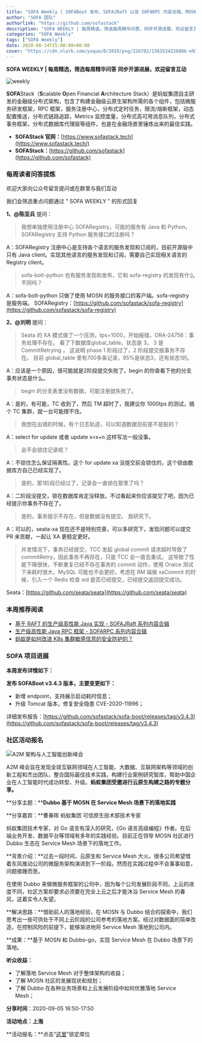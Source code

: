 ```yaml
---
title: "SOFA Weekly | SOFABoot 发布、SOFAJRaft 以及 SOFARPC 内容合辑、MOSN 活动报名"
author: "SOFA 团队"
authorlink: "https://github.com/sofastack"
description: "SOFA WEEKLY | 每周精选，筛选每周精华问答，同步开源进展，欢迎留言互动。"
categories: "SOFA Weekly"
tags: ["SOFA Weekly"]
date: 2020-08-14T15:00:00+08:00
cover: "https://cdn.nlark.com/yuque/0/2019/png/226702/1563524226806-e93607a3-1b77-4ca2-8c3c-0384ab966154.png"
---
```


**SOFA WEEKLY | 每周精选，筛选每周精华问答**
**同步开源进展，欢迎留言互动**

![weekly](https://cdn.nlark.com/yuque/0/2019/jpeg/226702/1562925824761-fc720f21-9622-437b-a783-0b0729eda119.jpeg)

**SOFA**Stack（**S**calable **O**pen Financial **A**rchitecture Stack）是蚂蚁集团自主研发的金融级分布式架构，包含了构建金融级云原生架构所需的各个组件，包括微服务研发框架，RPC 框架，服务注册中心，分布式定时任务，限流/熔断框架，动态配置推送，分布式链路追踪，Metrics 监控度量，分布式高可用消息队列，分布式事务框架，分布式数据库代理层等组件，也是在金融场景里锤炼出来的最佳实践。

- **SOFAStack 官网：**[https://www.sofastack.tech](https://www.sofastack.tech/)
- **SOFAStack：**[https://github.com/sofastack](https://github.com/sofastack)

### 每周读者问答提炼

欢迎大家向公众号留言提问或在群里与我们互动

我们会筛选重点问题通过 " SOFA WEEKLY " 的形式回复

**1、@陈亚兵** 提问：

> 我想单独使用注册中心 SOFARegistry，可能的服务有 Java 和 Python，SOFARegistry 支持 Python 服务接口的注册吗？

A：SOFARegistry 注册中心是支持各个语言的服务发现和订阅的，目前开源版中只有 Java client。实现其他语言的服务发现和订阅，需要自己实现相关语言的 Registry client。

> sofa-bolt-python 也有服务发现和发布，它和 sofa-registry 的发现有什么不同吗？

A：sofa-bolt-python 只做了使用 MOSN 的服务接口的客户端。sofa-registry 是服务端。
SOFARegistry：[https://github.com/sofastack/sofa-registry](https://github.com/sofastack/sofa-registry)

**2、@刘明** 提问：

> Seata 的 XA 模式做了一个压测，tps=1000，开始报错，ORA-24756：事务处理不存在。 看了下数据库global_table，状态是 3。 3 是 CommitRetrying ， 这说明 phase 1 阶段过了，2 阶段提交报事务不存在。 目前 global_table 里有700多条记录，95%是状态3，还有状态1的。

A：应该是一个原因，很可能就是2阶段提交失败了。begin 的你查看下他的分支事务状态是什么。

> begin 的分支表里没有数据，可能注册就失败了。

A：是的，有可能，TC 收到了，然后 TM 超时了，我建议你 1000tps 的测试，搞个 TC 集群，就一台可能撑不住。

> 我想在出错的时候，有个日志轨迹，可以知道数据目前是不是脏的？

A：select for update 或者 update x=x+n 这样写法一般没事。

> 会不会锁住记录呢？

A：不锁住怎么保证隔离性。这个 for update xa 没提交前会锁住的，这个锁由数据库方自己已经实现了。

> 是的，那1阶段已经过了，记录会一直锁在那里了吗？

A：二阶段没提交，锁在数据库肯定没释放。不过看起来你应该提交了吧，因为已经提示你事务不存在了。

> 是的，事务提示不存在，但是数据没有提交。 我研究下。

A：可以的，seata-xa 现在还不是特别完善，可以多研究下，发现问题可以提交 PR 来贡献，一起让 XA 更稳定更好。

> 并发情况下，事务已经提交，TCC 发起 global commit 请求超时导致了 commitRetry，因此事务不再存在，只是 TCC 会一直去重试。 这导致了性能下降很快，不断重复已经不存在事务的 commit 动作，使用 Oralce 测试下来耗时很大，MySQL 可能也不会更好。考虑在 RM 端做 xaCommit 的时候，引入一个 Redis 检查 xid 是否已经提交，已经提交返回提交成功。

Seata：[https://github.com/seata/seata](https://github.com/seata/seata)

### 本周推荐阅读

- [基于 RAFT 的生产级高性能 Java 实现 - SOFAJRaft 系列内容合辑](http://mp.weixin.qq.com/s?__biz=MzUzMzU5Mjc1Nw==&mid=2247486702&idx=1&sn=6fd48197893a8dd5546a8c7669430297&chksm=faa0e334cdd76a229640d3b3d8f779ada8ba706ccf1b0a89b8d0786e025e2f1da4400cb5bd35&scene=21)
- [生产级高性能 Java RPC 框架 - SOFARPC 系列内容合辑](http://mp.weixin.qq.com/s?__biz=MzUzMzU5Mjc1Nw==&mid=2247486661&idx=1&sn=bdb81cff1b48750e66e066565336db6a&chksm=faa0e31fcdd76a0901d99af8455b4113c32f17f8fdad1c7810de5f940dc66593b4276d61a73c&scene=21)
- [蚂蚁是如何改进 K8s 集群敏感信息的安全防护的？](/blog/antgroup-k8s-security-protection-of-cluster-sensitive-information/)

### SOFA 项目进展

**本周发布详情如下：**

**发布 SOFABoot v3.4.3 版本，主要变更如下：**

- 新增 endpoint，支持展示启动耗时信息；
- 升级 Tomcat 版本，修复安全隐患 CVE-2020-11996；

详细发布报告：[https://github.com/sofastack/sofa-boot/releases/tag/v3.4.3](https://github.com/sofastack/sofa-boot/releases/tag/v3.4.3)

### 社区活动报名

![A2M 架构与人工智能创新峰会](https://cdn.nlark.com/yuque/0/2020/png/226702/1597385488431-79adcb5c-ee99-40ba-a7ee-868044a6906f.png)

A2M 峰会旨在发现全球互联网领域在人工智能、大数据、互联网架构等领域的创新工程和杰出团队，整合国际最佳技术实践，构建行业案例研究智库，帮助中国企业在人工智能时代成功转型、升级。**蚂蚁集团受邀进行云原生构建之路的专题分享。**

**分享主题：****Dubbo 基于 MOSN 在 Service Mesh 场景下的落地实践**

**分享嘉宾：**曹春晖 蚂蚁集团 可信原生技术部技术专家

蚂蚁集团技术专家，对 Go 语言有深入的研究，《Go 语言高级编程》作者。在后端业务开发、数据平台等领域有多年的实践经验。目前正在领导 MOSN 社区进行 Dubbo 生态在 Service Mesh 场景下的落地工作。

**背景介绍：**过去一段时间，云原生和 Service Mesh 大火。很多公司希望借着东风推动公司的微服务架构演进到下一阶段。然而在实践过程中不会事事如意，问题接踵而至。

在使用 Dubbo 来做微服务框架的公司中，因为每个公司发展阶段不同，上云的进度不同，社区方案却要求必须要在完全上云之后才能沐浴 Service Mesh 的春风，这着实令人失望。

**解决思路：**借助前人的落地经验，在 MOSN 与 Dubbo 结合的探索中，我们思考出一些可供处于不同上云阶段的公司参考的落地方案。经过对数据面的简单改造，在控制风险的前提下，能够渐进地将 Service Mesh 落地到公司内。

**成果：**基于 MOSN 和 Dubbo-go，实现 Service Mesh 在 Dubbo 场景下的落地。

**听众收益：**

- 了解落地 Service Mesh 对于整体架构的收益；
- 了解 MOSN 社区的发展现状和规划；
- 了解 Dubbo 在各种业务场景和上云发展阶段中如何优雅落地 Service Mesh；

**分享时间**：2020-09-05 16:50-17:50

**活动地点：上海**

**活动报名：**点击“[这里](http://a2m.msup.com.cn/a2m2020/a2m2020/course?id=14751)”锁定席位
